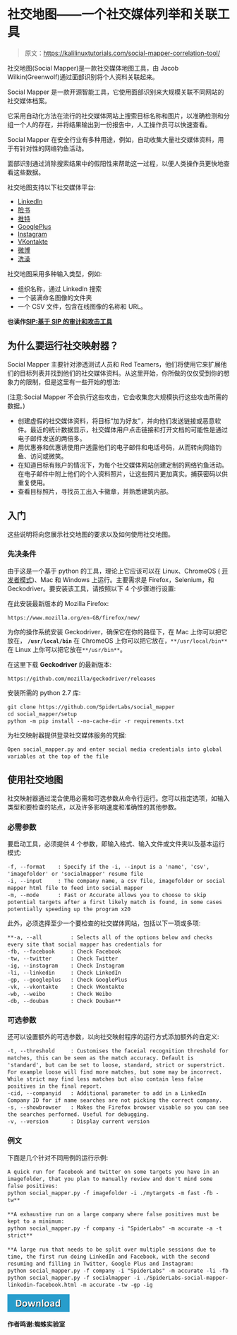 # 社交地图——一个社交媒体列举和关联工具

> 原文：<https://kalilinuxtutorials.com/social-mapper-correlation-tool/>

社交地图(Social Mapper)是一款社交媒体地图工具，由 Jacob Wilkin(Greenwolf)通过面部识别将个人资料关联起来。

Social Mapper 是一款开源智能工具，它使用面部识别来大规模关联不同网站的社交媒体档案。

它采用自动化方法在流行的社交媒体网站上搜索目标名称和图片，以准确检测和分组一个人的存在，并将结果输出到一份报告中，人工操作员可以快速查看。

Social Mapper 在安全行业有多种用途，例如，自动收集大量社交媒体资料，用于有针对性的网络钓鱼活动。

面部识别通过消除搜索结果中的假阳性来帮助这一过程，以便人类操作员更快地查看这些数据。

社交地图支持以下社交媒体平台:

*   [LinkedIn](https://www.linkedin.com/)
*   [脸书](https://www.facebook.com/)
*   [推特](https://twitter.com/)
*   [GooglePlus](https://plus.google.com/)
*   [Instagram](https://www.instagram.com/)
*   [VKontakte](https://vk.com/)
*   [微博](https://www.weibo.com/login.php)
*   [洗澡](https://www.douban.com/)

社交地图采用多种输入类型，例如:

*   组织名称，通过 LinkedIn 搜索
*   一个装满命名图像的文件夹
*   一个 CSV 文件，包含在线图像的名称和 URL。

**也读作[SIP:基于 SIP 的审计和攻击工具](https://kalilinuxtutorials.com/mr-sip-based-audit-attack-tool/)**

## **为什么要运行社交映射器？**

Social Mapper 主要针对渗透测试人员和 Red Teamers，他们将使用它来扩展他们的目标列表并找到他们的社交媒体资料。从这里开始，你所做的仅仅受到你的想象力的限制，但是这里有一些开始的想法:

(注意:Social Mapper 不会执行这些攻击，它会收集您大规模执行这些攻击所需的数据。)

*   创建虚假的社交媒体资料，将目标“加为好友”，并向他们发送链接或恶意软件。最近的统计数据显示，社交媒体用户点击链接和打开文档的可能性是通过电子邮件发送的两倍多。
*   用优惠券和优惠诱使用户透露他们的电子邮件和电话号码，从而转向网络钓鱼、访问或微笑。
*   在知道目标有账户的情况下，为每个社交媒体网站创建定制的网络钓鱼活动。在电子邮件中附上他们的个人资料照片，让这些照片更加真实。捕获密码以供重复使用。
*   查看目标照片，寻找员工出入卡徽章，并熟悉建筑内部。

## **入门**

这些说明将向您展示社交地图的要求以及如何使用社交地图。

### **先决条件**

由于这是一个基于 python 的工具，理论上它应该可以在 Linux、ChromeOS ( [开发者模式](https://www.chromium.org/chromium-os/developer-information-for-chrome-os-devices/generic))、Mac 和 Windows 上运行。主要需求是 Firefox，Selenium，和 Geckodriver。要安装该工具，请按照以下 4 个步骤进行设置:

在此安装最新版本的 Mozilla Firefox:

```
https://www.mozilla.org/en-GB/firefox/new/
```

为你的操作系统安装 Geckodriver，确保它在你的路径下，在 Mac 上你可以把它放在， **`/usr/local/bin`** 在 ChromeOS 上你可以把它放在，`**/usr/local/bin**`在 Linux 上你可以把它放在`**/usr/bin**`。

在这里下载 **Geckodriver** 的最新版本:

```
https://github.com/mozilla/geckodriver/releases
```

安装所需的 python 2.7 库:

```
git clone https://github.com/SpiderLabs/social_mapper
cd social_mapper/setup
python -m pip install --no-cache-dir -r requirements.txt
```

为社交映射器提供登录社交媒体服务的凭据:

```
Open social_mapper.py and enter social media credentials into global variables at the top of the file
```

## **使用社交地图**

社交映射器通过混合使用必需和可选参数从命令行运行。您可以指定选项，如输入类型和要检查的站点，以及许多影响速度和准确性的其他参数。

### **必需参数**

要启动工具，必须提供 4 个参数，即输入格式、输入文件或文件夹以及基本运行模式:

```
-f, --format	: Specify if the -i, --input is a 'name', 'csv', 'imagefolder' or 'socialmapper' resume file
-i, --input 	: The company name, a csv file, imagefolder or social mapper html file to feed into social mapper
-m, --mode		: Fast or Accurate allows you to choose to skip potential targets after a first likely match is found, in some cases potentially speeding up the program x20
```

此外，必须选择至少一个要检查的社交媒体网站，包括以下一项或多项:

```
**-a, --all 		: Selects all of the options below and checks every site that social mapper has credentials for
-fb, --facebook 	: Check Facebook
-tw, --twitter 		: Check Twitter
-ig, --instagram 	: Check Instagram
-li, --linkedin 	: Check LinkedIn
-gp, --googleplus 	: Check GooglePlus
-vk, --vkontakte 	: Check VKontakte
-wb, --weibo 		: Check Weibo
-db, --douban 		: Check Douban**
```

### **可选参数**

还可以设置额外的可选参数，以向社交映射程序的运行方式添加额外的自定义:

```
-t, --threshold 	: Customises the faceial recognition threshold for matches, this can be seen as the match accuracy. Default is 'standard', but can be set to loose, standard, strict or superstrict. For example loose will find more matches, but some may be incorrect. While strict may find less matches but also contain less false positives in the final report. 
-cid, --companyid 	: Additional parameter to add in a LinkedIn Company ID for if name searches are not picking the correct company.
-s, --showbrowser	: Makes the Firefox browser visable so you can see the searches performed. Useful for debugging. 
-v, --version		: Display current version
```

### **例文**

下面是几个针对不同用例的运行示例:

```
A quick run for facebook and twitter on some targets you have in an imagefolder, that you plan to manually review and don't mind some false positives:
python social_mapper.py -f imagefolder -i ./mytargets -m fast -fb -tw**

**A exhaustive run on a large company where false positives must be kept to a minimum:
python social_mapper.py -f company -i "SpiderLabs" -m accurate -a -t strict**

**A large run that needs to be split over multiple sessions due to time, the first run doing LinkedIn and Facebook, with the second resuming and filling in Twitter, Google Plus and Instagram:
python social_mapper.py -f company -i "SpiderLabs" -m accurate -li -fb
python social_mapper.py -f socialmapper -i ./SpiderLabs-social-mapper-linkedin-facebook.html -m accurate -tw -gp -ig
```

[![](img/d861a9096555aeb1980fc054015933d7.png)](https://github.com/SpiderLabs/social_mapper)

**作者鸣谢:蜘蛛实验室**